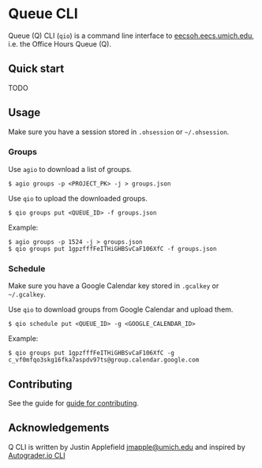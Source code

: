 Queue CLI
=========================

Queue (Q) CLI (`qio`) is a command line interface to [eecsoh.eecs.umich.edu](https://eecsoh.eecs.umich.edu), i.e. the Office Hours Queue (Q).

## Quick start
TODO

## Usage

Make sure you have a session stored in `.ohsession` or `~/.ohsession`. 

### Groups

Use `agio` to download a list of groups.

```console
$ agio groups -p <PROJECT_PK> -j > groups.json
```

Use `qio` to upload the downloaded groups.

```console
$ qio groups put <QUEUE_ID> -f groups.json
```

Example:

```console
$ agio groups -p 1524 -j > groups.json
$ qio groups put 1gpzfffFeITHiGHBSvCaF106XfC -f groups.json
```

### Schedule

Make sure you have a Google Calendar key stored in `.gcalkey` or `~/.gcalkey`.

Use `qio` to download groups from Google Calendar and upload them.

```console
$ qio schedule put <QUEUE_ID> -g <GOOGLE_CALENDAR_ID>
```

Example:

```console
$ qio groups put 1gpzfffFeITHiGHBSvCaF106XfC -g c_vf0mfqo3skg16fka7aspdv97ts@group.calendar.google.com
```

## Contributing
See the guide for [guide for contributing](CONTRIBUTING.md).

## Acknowledgements
Q CLI is written by Justin Applefield <jmapple@umich.edu> and inspired by [Autograder.io CLI](https://pypi.org/project/agiocli/)